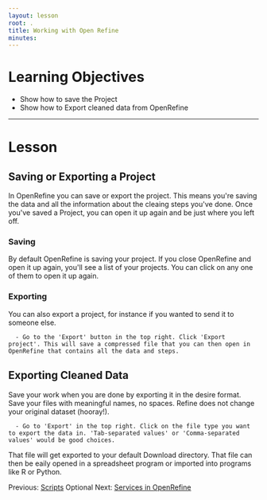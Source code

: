 ```yaml
---
layout: lesson
root: .
title: Working with Open Refine
minutes: 
---
```


# Learning Objectives

* Show how to save the Project
* Show how to Export cleaned data from OpenRefine

----------------------------------------------------

# Lesson

## Saving or Exporting a Project

In OpenRefine you can save or export the project. This means you're saving the data and all the 
information about the cleaing steps you've done. Once you've saved a Project, you can
open it up again and be just where you left off.

### Saving

By default OpenRefine is saving your project. If you close OpenRefine and open it up again,
you'll see a list of your projects. You can click on any one of them to open it up again.

### Exporting

You can also export a project, for instance if you wanted to send it to someone else. 

````
  - Go to the 'Export' button in the top right. Click 'Export project'. This will save a compressed file that you can then open in OpenRefine that contains all the data and steps. 
````

## Exporting Cleaned Data 

Save your work when you are done by exporting it in the desire format. Save your files with meaningful names, no spaces. Refine does not change your original dataset (hooray!).

````
  - Go to 'Export' in the top right. Click on the file type you want to export the data in. 'Tab-separated values' or 'Comma-separated values' would be good choices. 
````

That file will get
exported to your default Download directory. That file can then be eaily opened in a 
spreadsheet program
or imported into programs like R or Python.


Previous: [Scripts](02-scripts.html) Optional Next: [Services in OpenRefine](04-services.html)
